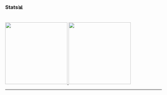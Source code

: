 ### Stats📊
<br>
<a href="https://github.com/dev-marsu">
    <img height="200em" src="https://github-readme-stats.vercel.app/api?username=dev-marsu&show_icons=true&theme=omni" />
</a>

<a href="https://github.com/dev-marsu">
    <img height="200em" src="https://github-readme-stats.vercel.app/api/top-langs/?username=dev-marsu&layout=compact&theme=omni" />
</a>
<hr>
